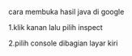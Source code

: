cara membuka hasil java di google

1.klik kanan lalu pilih inspect

2.pilih console dibagian layar kiri



